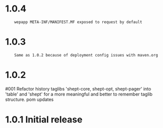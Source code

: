 1.0.4
=====
		wepapp META-INF/MANIFEST.MF exposed to request by default
		
1.0.3
=====
		Same as 1.0.2 because of deployment config issues with maven.org
1.0.2
=====
#001	Refactor history taglibs 'shept-core, shept-opt, shept-pager' into 'table' and 'shept'
		for a more meaningful and better to remember taglib structure. 
		pom updates

1.0.1 Initial release
=====================